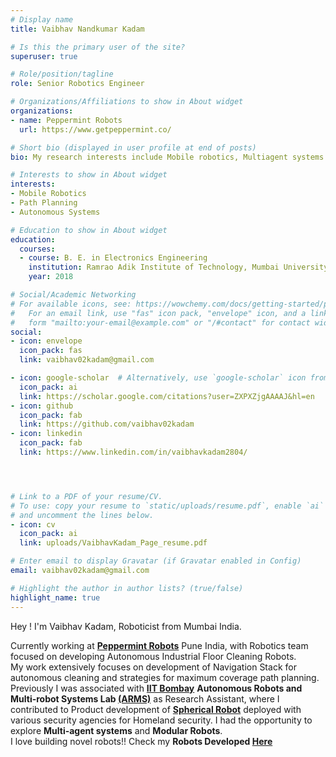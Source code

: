 ```yaml
---
# Display name
title: Vaibhav Nandkumar Kadam

# Is this the primary user of the site?
superuser: true

# Role/position/tagline
role: Senior Robotics Engineer

# Organizations/Affiliations to show in About widget
organizations:
- name: Peppermint Robots
  url: https://www.getpeppermint.co/

# Short bio (displayed in user profile at end of posts)
bio: My research interests include Mobile robotics, Multiagent systems and Modular robots.

# Interests to show in About widget
interests:
- Mobile Robotics
- Path Planning
- Autonomous Systems

# Education to show in About widget
education:
  courses:
  - course: B. E. in Electronics Engineering
    institution: Ramrao Adik Institute of Technology, Mumbai University
    year: 2018

# Social/Academic Networking
# For available icons, see: https://wowchemy.com/docs/getting-started/page-builder/#icons
#   For an email link, use "fas" icon pack, "envelope" icon, and a link in the
#   form "mailto:your-email@example.com" or "/#contact" for contact widget.
social:
- icon: envelope
  icon_pack: fas
  link: vaibhav02kadam@gmail.com  

- icon: google-scholar  # Alternatively, use `google-scholar` icon from `ai` icon pack
  icon_pack: ai
  link: https://scholar.google.com/citations?user=ZXPXZjgAAAAJ&hl=en
- icon: github
  icon_pack: fab
  link: https://github.com/vaibhav02kadam
- icon: linkedin
  icon_pack: fab
  link: https://www.linkedin.com/in/vaibhavkadam2804/




# Link to a PDF of your resume/CV.
# To use: copy your resume to `static/uploads/resume.pdf`, enable `ai` icons in `params.toml`, 
# and uncomment the lines below.
- icon: cv
  icon_pack: ai
  link: uploads/VaibhavKadam_Page_resume.pdf

# Enter email to display Gravatar (if Gravatar enabled in Config)
email: vaibhav02kadam@gmail.com

# Highlight the author in author lists? (true/false)
highlight_name: true
---
```


Hey ! I'm Vaibhav Kadam, Roboticist from Mumbai India.</br>


Currently working at **[Peppermint Robots](https://www.getpeppermint.co/index.php)** Pune India, with Robotics team focused on developing Autonomous Industrial Floor Cleaning Robots. </br>
My work extensively focuses on development of Navigation Stack for autonomous cleaning and strategies for maximum coverage path planning.<br>
Previously I was associated with **[IIT Bombay](https://www.iitb.ac.in/)** **Autonomous Robots and Multi-robot Systems Lab [(ARMS)](https://www.sc.iitb.ac.in/robotics/people.html)** as Research Assistant, where I contributed to Product development of **[Spherical Robot](https://vaibhav02kadam.github.io/project/spherical_bot/)** deployed with various security agencies for Homeland security. I had the opportunity to explore **Multi-agent systems** and **Modular Robots**.</br>
I love building novel robots!! 
Check my **Robots Developed [Here](https://vaibhav02kadam.github.io/project/)**
